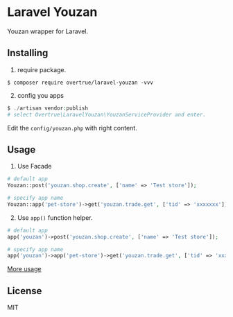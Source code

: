 # Laravel Youzan

Youzan wrapper for Laravel.

## Installing

1. require package.
```shell
$ composer require overtrue/laravel-youzan -vvv
```

2. config you apps 

```php
$ ./artisan vendor:publish 
# select Overtrue\LaravelYouzan\YouzanServiceProvider and enter.
```

Edit the `config/youzan.php` with right content.

## Usage

1. Use Facade

```php
# default app
Youzan::post('youzan.shop.create', ['name' => 'Test store']);

# specify app name
Youzan::app('pet-store')->get('youzan.trade.get', ['tid' => 'xxxxxxx']);
```

2. Use `app()` function helper.

```php
# default app
app('youzan')->post('youzan.shop.create', ['name' => 'Test store']);

# specify app name
app('youzan')->app('pet-store')->get('youzan.trade.get', ['tid' => 'xxxxxxx']);
```

[More usage](https://github.com/overtrue/youzan)

## License

MIT
